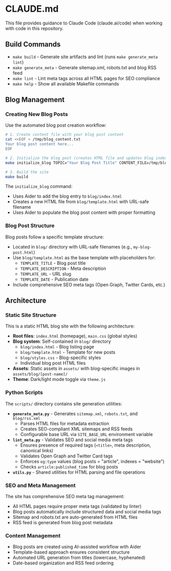 # CLAUDE.md

This file provides guidance to Claude Code (claude.ai/code) when working with code in this repository.

## Build Commands

- `make build` - Generate site artifacts and lint (runs `make generate_meta lint`)
- `make generate_meta` - Generate sitemap.xml, robots.txt and blog RSS feed
- `make lint` - Lint meta tags across all HTML pages for SEO compliance
- `make help` - Show all available Makefile commands

## Blog Management

### Creating New Blog Posts

Use the automated blog post creation workflow:

```bash
# 1. Create content file with your blog post content
cat <<EOF > /tmp/blog_content.txt
Your blog post content here...
EOF

# 2. Initialize the blog post (creates HTML file and updates blog index)
make initialize_blog TOPIC="Your Blog Post Title" CONTENT_FILE=/tmp/blog_content.txt

# 3. Build the site
make build
```

The `initialize_blog` command:

- Uses Aider to add the blog entry to `blog/index.html`
- Creates a new HTML file from `blog/template.html` with URL-safe filename
- Uses Aider to populate the blog post content with proper formatting

### Blog Post Structure

Blog posts follow a specific template structure:

- Located in `blog/` directory with URL-safe filenames (e.g., `my-blog-post.html`)
- Use `blog/template.html` as the base template with placeholders for:
  - `TEMPLATE_TITLE` - Blog post title
  - `TEMPLATE_DESCRIPTION` - Meta description
  - `TEMPLATE_URL` - URL slug
  - `TEMPLATE_DATE` - Publication date
- Include comprehensive SEO meta tags (Open Graph, Twitter Cards, etc.)

## Architecture

### Static Site Structure

This is a static HTML blog site with the following architecture:

- **Root files**: `index.html` (homepage), `main.css` (global styles)
- **Blog system**: Self-contained in `blog/` directory
  - `blog/index.html` - Blog listing page
  - `blog/template.html` - Template for new posts
  - `blog/styles.css` - Blog-specific styles
  - Individual blog post HTML files
- **Assets**: Static assets in `assets/` with blog-specific images in `assets/blog/[post-name]/`
- **Theme**: Dark/light mode toggle via `theme.js`

### Python Scripts

The `scripts/` directory contains site generation utilities:

- **`generate_meta.py`** - Generates `sitemap.xml`, `robots.txt`, and `blog/rss.xml`
  - Parses HTML files for metadata extraction
  - Creates SEO-compliant XML sitemaps and RSS feeds
  - Configurable base URL via `SITE_BASE_URL` environment variable
- **`lint_meta.py`** - Validates SEO and social media meta tags
  - Ensures presence of required tags (`<title>`, meta description, canonical links)
  - Validates Open Graph and Twitter Card tags
  - Enforces `og:type` values (blog posts = "article", indexes = "website")
  - Checks `article:published_time` for blog posts
- **`utils.py`** - Shared utilities for HTML parsing and file operations

### SEO and Meta Management

The site has comprehensive SEO meta tag management:

- All HTML pages require proper meta tags (validated by linter)
- Blog posts automatically include structured data and social media tags
- Sitemap and robots.txt are auto-generated from HTML files
- RSS feed is generated from blog post metadata

### Content Management

- Blog posts are created using AI-assisted workflow with Aider
- Template-based approach ensures consistent structure
- Automated URL generation from titles (lowercase, hyphenated)
- Date-based organization and RSS feed ordering
